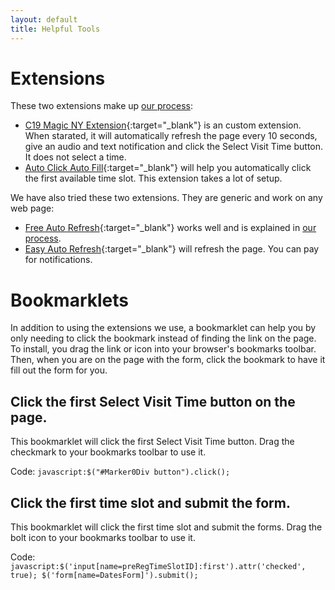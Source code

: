 ```yaml
---
layout: default
title: Helpful Tools
---
```


# Extensions
These two extensions make up [our process](/our-process):
 - [C19 Magic NY Extension](https://chrome.google.com/webstore/detail/c19-magic-ny/feeepbmhmihglmdnafpaeddiinadkijb?hl=en&authuser=0){:target="_blank"} is an custom extension. When starated, it will automatically refresh the page every 10 seconds, give an audio and text notification and click the Select Visit Time button. It does not select a time.
 - [Auto Click Auto Fill](/autoclick){:target="_blank"} will help you automatically click the first available time slot. This extension takes a lot of setup.

We have also tried these two extensions. They are generic and work on any web page:
 - [Free Auto Refresh](https://www.google.com/url?q=https://chrome.google.com/webstore/detail/free-auto-refresh/lfkfikiejjfhpfbpgfolfkkdjpepmkal){:target="_blank"} works well and is explained in [our process](/our-process).
 - [Easy Auto Refresh](https://chrome.google.com/webstore/detail/easy-auto-refresh/aabcgdmkeabbnleenpncegpcngjpnjkc?hl=en){:target="_blank"} will refresh the page. You can pay for notifications.

# Bookmarklets
In addition to using the extensions we use, a bookmarklet can help you by only needing to click the bookmark instead of finding the link on the page. To install, you drag the link or icon into your browser's bookmarks toolbar. Then, when you are on the page with the form, click the bookmark to have it fill out the form for you.

<div class="row" markdown="1">

## Click the first Select Visit Time button on the page.
<a class="float-left mr-2" href='javascript:$("#Marker0Div button").click();'><i class="fa fa-check fa-4x" aria-hidden="true"></i><span style="display:none;">Click 1st Button</span></a> This bookmarklet will click the first Select Visit Time button. Drag the checkmark to your bookmarks toolbar to use it.

Code: <code>javascript:$("#Marker0Div button").click();</code>

</div><div class="row" markdown="1">

## Click the first time slot and submit the form.
<a class="float-left mr-2" href="javascript:$('input[name=preRegTimeSlotID]:first').attr('checked', true); $('form[name=DatesForm]').submit();"><i class="fa fa-bolt fa-4x px-3" aria-hidden="true"></i><span style="display:none;">Click 1st Button</span></a> This bookmarklet will click the first time slot and submit the forms. Drag the bolt icon to your bookmarks toolbar to use it.

Code: <code>javascript:$('input[name=preRegTimeSlotID]:first').attr('checked', true); $('form[name=DatesForm]').submit();</code>
